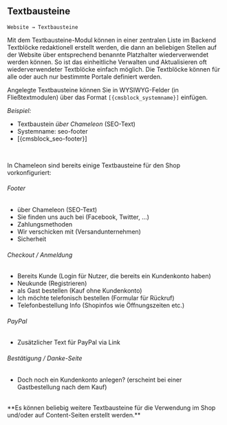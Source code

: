 ## Textbausteine
    
    Website → Textbausteine


Mit dem Textbausteine-Modul können in einer zentralen Liste im Backend Textblöcke redaktionell erstellt werden, die dann an beliebigen Stellen auf der Website über entsprechend benannte Platzhalter wiederverwendet werden können. So ist das einheitliche Verwalten und Aktualisieren oft wiederverwendeter Textblöcke einfach möglich. Die Textblöcke können für alle oder auch nur bestimmte Portale definiert werden.

Angelegte Textbausteine können Sie in WYSIWYG-Felder (in Fließtextmodulen) über das Format
`[{cmsblock_systemname}]` einfügen.

*Beispiel:* 
* Textbaustein _über Chameleon_ (SEO-Text)
* Systemname: seo-footer
* [{cmsblock_seo-footer}]

<br>


In Chameleon sind bereits einige Textbausteine für den Shop vorkonfiguriert: 

###### Footer
* über Chameleon (SEO-Text)
* Sie finden uns auch bei (Facebook, Twitter, ...)
* Zahlungsmethoden
* Wir verschicken mit (Versandunternehmen)
* Sicherheit

###### Checkout / Anmeldung
* Bereits Kunde (Login für Nutzer, die bereits ein Kundenkonto haben)
* Neukunde (Registrieren)
* als Gast bestellen (Kauf ohne Kundenkonto)
* Ich möchte telefonisch bestellen (Formular für Rückruf)
* Telefonbestellung Info (Shopinfos wie Öffnungszeiten etc.)

###### PayPal
* Zusätzlicher Text für PayPal via Link

###### Bestätigung / Danke-Seite
* Doch noch ein Kundenkonto anlegen? (erscheint bei einer Gastbestellung nach dem Kauf)

<br>
**Es können beliebig weitere Textbausteine für die Verwendung im Shop und/oder auf Content-Seiten erstellt werden.**







